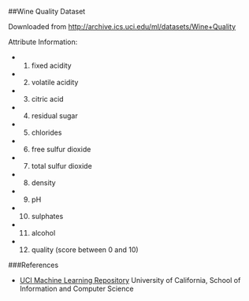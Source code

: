 ##Wine Quality Dataset

Downloaded from http://archive.ics.uci.edu/ml/datasets/Wine+Quality

Attribute Information:
* 1. fixed acidity
* 2. volatile acidity
* 3. citric acid
* 4. residual sugar
* 5. chlorides
* 6. free sulfur dioxide
* 7. total sulfur dioxide
* 8. density
* 9. pH
* 10. sulphates
* 11. alcohol
* 12. quality (score between 0 and 10)

###References
* [UCI Machine Learning Repository] University of California, School of Information and Computer Science

[UCI Machine Learning Repository]:http://archive.ics.uci.edu/ml

